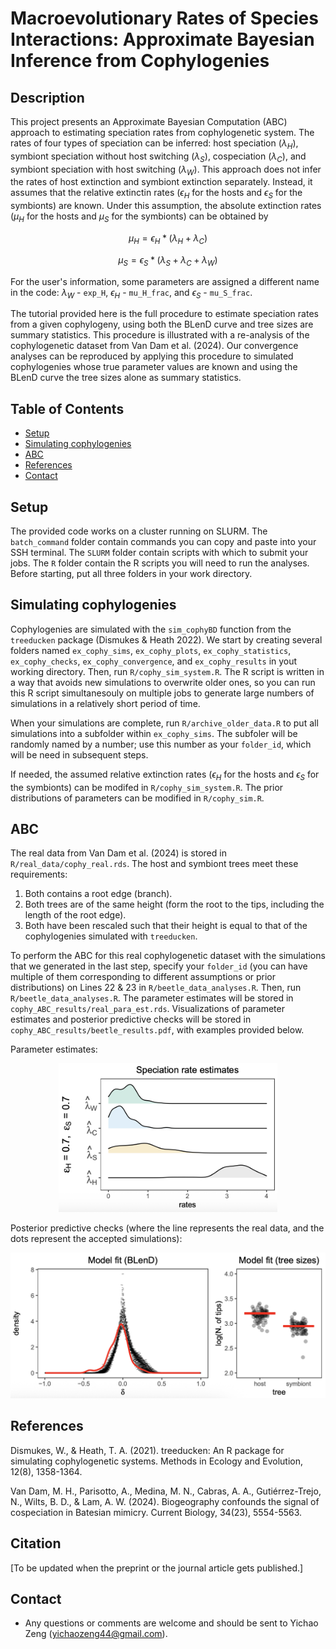 # Macroevolutionary Rates of Species Interactions: Approximate Bayesian Inference from Cophylogenies

## Description
This project presents an Approximate Bayesian Computation (ABC) approach to estimating speciation rates from cophylogenetic system. The rates of four types of speciation can be inferred: host speciation ($\lambda_H$), symbiont speciation without host switching ($\lambda_S$), cospeciation ($\lambda_C$), and symbiont speciation with host switching ($\lambda_W$). This approach does not infer the rates of host extinction and symbiont extinction separately. Instead, it assumes that the relative extinctin rates ($\epsilon_H$ for the hosts and $\epsilon_S$ for the symbionts) are known. Under this assumption, the absolute extinction rates ($\mu_H$ for the hosts and $\mu_S$ for the symbionts) can be obtained by 

$$
\mu_H = \epsilon_H*(\lambda_H + \lambda_C)
$$

$$
\mu_S = \epsilon_S*(\lambda_S + \lambda_C + \lambda_W)
$$

For the user's information, some parameters are assigned a different name in the code: $\lambda_W$ - `exp_H`, $\epsilon_H$ - `mu_H_frac`, and $\epsilon_S$ - `mu_S_frac`.

The tutorial provided here is the full procedure to estimate speciation rates from a given cophylogeny, using both the BLenD curve and tree sizes are summary statistics. This procedure is illustrated with a re-analysis of the cophylogenetic dataset from Van Dam et al. (2024). Our convergence analyses can be reproduced by applying this procedure to simulated cophylogenies whose true parameter values are known and using the BLenD curve the tree sizes alone as summary statistics.

## Table of Contents
- [Setup](#setup)
- [Simulating cophylogenies](#simulating-cophylogenies)
- [ABC](#abc)
- [References](#references)
- [Contact](#contact)

## Setup
The provided code works on a cluster running on SLURM. The `batch_command` folder contain commands you can copy and paste into your SSH terminal. The `SLURM` folder contain scripts with which to submit your jobs. The `R` folder contain the R scripts you will need to run the analyses. Before starting, put all three folders in your work directory.

## Simulating cophylogenies
Cophylogenies are simulated with the `sim_cophyBD` function from the `treeducken` package (Dismukes & Heath 2022). We start by creating several folders named `ex_cophy_sims`, `ex_cophy_plots`, `ex_cophy_statistics`, `ex_cophy_checks`, `ex_cophy_convergence`, and `ex_cophy_results` in yout working directory. Then, run `R/cophy_sim_system.R`. The R script is written in a way that avoids new simulations to overwrite older ones, so you can run this R script simultanesouly on multiple jobs to generate large numbers of simulations in a relatively short period of time.

When your simulations are complete, run `R/archive_older_data.R` to put all simulations into a subfolder within `ex_cophy_sims`. The subfoler will be randomly named by a number; use this number as your `folder_id`, which will be need in subsequent steps.

If needed, the assumed relative extinction rates ($\epsilon_H$ for the hosts and $\epsilon_S$ for the symbionts) can be modifed in `R/cophy_sim_system.R`. The prior distributions of parameters can be modified in `R/cophy_sim.R`.

## ABC
The real data from Van Dam et al. (2024) is stored in `R/real_data/cophy_real.rds`. The host and symbiont trees meet these requirements:
1. Both contains a root edge (branch).
2. Both trees are of the same height (form the root to the tips, including the length of the root edge).
3. Both have been rescaled such that their height is equal to that of the cophylogenies simulated with `treeducken`.

To perform the ABC for this real cophylogenetic dataset with the simulations that we generated in the last step, specify your `folder_id` (you can have multiple of them corresponding to different assumptions or prior distributions) on Lines 22 & 23 in `R/beetle_data_analyses.R`. Then, run `R/beetle_data_analyses.R`. The parameter estimates will be stored in `cophy_ABC_results/real_para_est.rds`. Visualizations of parameter estimates and posterior predictive checks will be stored in `cophy_ABC_results/beetle_results.pdf`, with examples provided below.

Parameter estimates:
<p align="center">
    <img src=images/img1.png width="350">
</p>

Posterior predictive checks (where the line represents the real data, and the dots represent the accepted simulations):
<p align="center">
    <img src=images/img2.png width="700">
</p>


## References
Dismukes, W., & Heath, T. A. (2021). treeducken: An R package for simulating cophylogenetic systems. Methods in Ecology and Evolution, 12(8), 1358-1364.

Van Dam, M. H., Parisotto, A., Medina, M. N., Cabras, A. A., Gutiérrez-Trejo, N., Wilts, B. D., & Lam, A. W. (2024). Biogeography confounds the signal of cospeciation in Batesian mimicry. Current Biology, 34(23), 5554-5563.

## Citation
[To be updated when the preprint or the journal article gets published.]

## Contact
- Any questions or comments are welcome and should be sent to Yichao Zeng (yichaozeng44@gmail.com).
